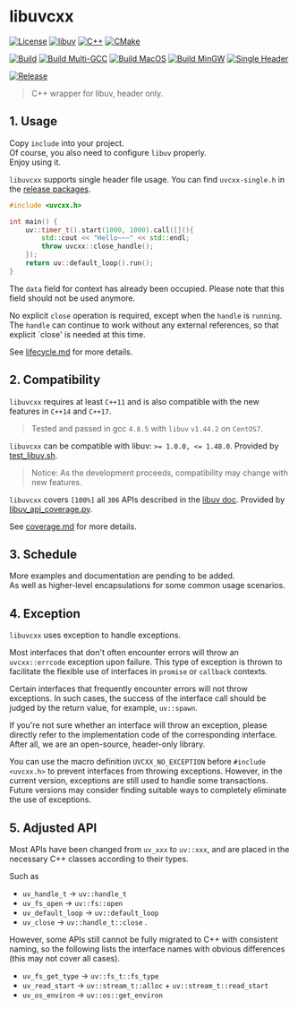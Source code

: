 # libuvcxx

[![License](https://img.shields.io/badge/License-MIT-blue.svg)](
    LICENSE)
[![libuv](https://img.shields.io/badge/libuv-v1.48.0-green?logo=libuv&logoColor=green)](
    https://github.com/libuv/libuv)
[![C++](https://img.shields.io/badge/C++-11-%23512BD4.svg?logo=C%2B%2B&logoColor=%23512BD4)](
    https://en.cppreference.com/w/cpp/17)
[![CMake](https://img.shields.io/badge/CMake-v3.9-%23064F8C?logo=cmake&logoColor=%23064F8C)](
    https://cmake.org)

[![Build](https://github.com/levalup/libuvcxx/actions/workflows/build.yml/badge.svg)](
    https://github.com/levalup/libuvcxx/actions/workflows/build.yml)
[![Build Multi-GCC](https://github.com/levalup/libuvcxx/actions/workflows/build-gcc.yml/badge.svg)](
    https://github.com/levalup/libuvcxx/actions/workflows/build-gcc.yml)
[![Build MacOS](https://github.com/levalup/libuvcxx/actions/workflows/build-macos.yml/badge.svg)](
    https://github.com/levalup/libuvcxx/actions/workflows/build-macos.yml)
[![Build MinGW](https://github.com/levalup/libuvcxx/actions/workflows/build-mingw.yml/badge.svg)](
    https://github.com/levalup/libuvcxx/actions/workflows/build-mingw.yml)
[![Single Header](https://github.com/levalup/libuvcxx/actions/workflows/single-header.yml/badge.svg)](
    https://github.com/levalup/libuvcxx/actions/workflows/single-header.yml)

[![Release](https://github.com/levalup/libuvcxx/actions/workflows/release.yml/badge.svg)](
    https://github.com/levalup/libuvcxx/actions/workflows/release.yml)

> C++ wrapper for libuv, header only.

## 1. Usage

Copy `include` into your project.  
Of course, you also need to configure `libuv` properly.  
Enjoy using it.  

`libuvcxx` supports single header file usage.
You can find `uvcxx-single.h` in the [release packages](https://github.com/levalup/libuvcxx/releases).

```cpp
#include <uvcxx.h>

int main() {
    uv::timer_t().start(1000, 1000).call([](){
        std::cout << "Hello~~~" << std::endl;
        throw uvcxx::close_handle();
    });
    return uv::default_loop().run();
}
```

The `data` field for context has already been occupied.
Please note that this field should not be used anymore.

No explicit `close` operation is required, except when the `handle` is `running`.
The `handle` can continue to work without any external references, so that explicit `close' is needed at this time.

See [lifecycle.md](docs/lifecycle.md) for more details.

## 2. Compatibility

`libuvcxx` requires at least `C++11` and is also compatible with the new features in `C++14` and `C++17`.

> Tested and passed in gcc `4.8.5` with `libuv` `v1.44.2` on `CentOS7`.

`libuvcxx` can be compatible with libuv: `>= 1.0.0, <= 1.48.0`.
Provided by [test_libuv.sh](scripts/test_libuv.sh).

> Notice: As the development proceeds, compatibility may change with new features.

`libuvcxx` covers `[100%]` all `306` APIs described in the [libuv doc](https://docs.libuv.org/en/v1.x/).
Provided by [libuv_api_coverage.py](scripts/libuv_api_coverage.py).

See [coverage.md](docs/coverage.md) for more details.

## 3. Schedule

More examples and documentation are pending to be added.  
As well as higher-level encapsulations for some common usage scenarios.

## 4. Exception

`libuvcxx` uses exception to handle exceptions.

Most interfaces that don't often encounter errors will throw an `uvcxx::errcode` exception upon failure.
This type of exception is thrown to facilitate the flexible use of interfaces in `promise` or `callback` contexts.

Certain interfaces that frequently encounter errors will not throw exceptions.
In such cases, the success of the interface call should be judged by the return value, for example, `uv::spawn`.

If you're not sure whether an interface will throw an exception, please directly refer to the implementation code of the corresponding interface.
After all, we are an open-source, header-only library.

You can use the macro definition `UVCXX_NO_EXCEPTION` before `#include <uvcxx.h>` to prevent interfaces from throwing exceptions.
However, in the current version, exceptions are still used to handle some transactions.
Future versions may consider finding suitable ways to completely eliminate the use of exceptions.

## 5. Adjusted API

Most APIs have been changed from `uv_xxx` to `uv::xxx`, 
and are placed in the necessary C++ classes according to their types.

Such as
- `uv_handle_t` -> `uv::handle_t`
- `uv_fs_open` -> `uv::fs::open`
- `uv_default_loop` -> `uv::default_loop`
- `uv_close` -> `uv::handle_t::close`
.

However, some APIs still cannot be fully migrated to C++ with consistent naming,
so the following lists the interface names with obvious differences (this may not cover all cases).

- `uv_fs_get_type` -> `uv::fs_t::fs_type`
- `uv_read_start` -> `uv::stream_t::alloc` + `uv::stream_t::read_start`
- `uv_os_environ` -> `uv::os::get_environ`
